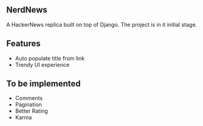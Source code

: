 NerdNews
--------

A HackerNews replica built on top of Django. The project is in it initial
stage.

Features
--------
- Auto populate title from link
- Trendy UI experience

To be implemented
-----------------
- Comments
- Pagination
- Better Rating
- Karma
